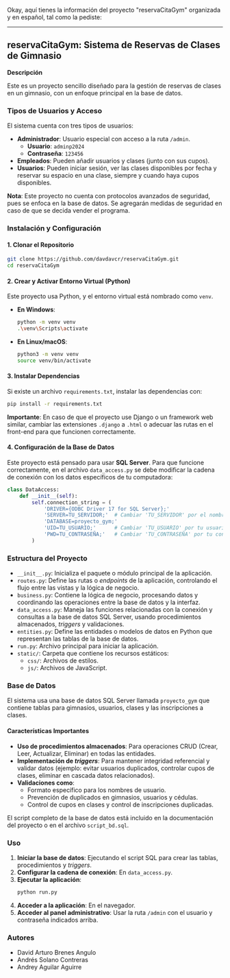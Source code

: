 Okay, aquí tienes la información del proyecto "reservaCitaGym" organizada y en español, tal como la pediste:

-----

## reservaCitaGym: Sistema de Reservas de Clases de Gimnasio

**Descripción**

Este es un proyecto sencillo diseñado para la gestión de reservas de clases en un gimnasio, con un enfoque principal en la base de datos.

### Tipos de Usuarios y Acceso

El sistema cuenta con tres tipos de usuarios:

  * **Administrador**: Usuario especial con acceso a la ruta `/admin`.
      * **Usuario**: `adminp2024`
      * **Contraseña**: `123456`
  * **Empleados**: Pueden añadir usuarios y clases (junto con sus cupos).
  * **Usuarios**: Pueden iniciar sesión, ver las clases disponibles por fecha y reservar su espacio en una clase, siempre y cuando haya cupos disponibles.

**Nota**: Este proyecto no cuenta con protocolos avanzados de seguridad, pues se enfoca en la base de datos. Se agregarán medidas de seguridad en caso de que se decida vender el programa.

### Instalación y Configuración

#### 1\. Clonar el Repositorio

```bash
git clone https://github.com/davdavcr/reservaCitaGym.git
cd reservaCitaGym
```

#### 2\. Crear y Activar Entorno Virtual (Python)

Este proyecto usa Python, y el entorno virtual está nombrado como `venv`.

  * **En Windows**:
    ```bash
    python -m venv venv
    .\venv\Scripts\activate
    ```
  * **En Linux/macOS**:
    ```bash
    python3 -m venv venv
    source venv/bin/activate
    ```

#### 3\. Instalar Dependencias

Si existe un archivo `requirements.txt`, instalar las dependencias con:

```bash
pip install -r requirements.txt
```

**Importante**: En caso de que el proyecto use Django o un framework web similar, cambiar las extensiones `.django` a `.html` o adecuar las rutas en el front-end para que funcionen correctamente.

#### 4\. Configuración de la Base de Datos

Este proyecto está pensado para usar **SQL Server**. Para que funcione correctamente, en el archivo `data_access.py` se debe modificar la cadena de conexión con los datos específicos de tu computadora:

```python
class DataAccess:
    def __init__(self):
        self.connection_string = (
            'DRIVER={ODBC Driver 17 for SQL Server};'
            'SERVER=TU_SERVIDOR;'  # Cambiar 'TU_SERVIDOR' por el nombre o IP de tu servidor SQL
            'DATABASE=proyecto_gym;'
            'UID=TU_USUARIO;'      # Cambiar 'TU_USUARIO' por tu usuario de SQL Server
            'PWD=TU_CONTRASEÑA;'   # Cambiar 'TU_CONTRASEÑA' por tu contraseña de SQL Server
        )
```

### Estructura del Proyecto

  * `__init__.py`: Inicializa el paquete o módulo principal de la aplicación.
  * `routes.py`: Define las rutas o *endpoints* de la aplicación, controlando el flujo entre las vistas y la lógica de negocio.
  * `business.py`: Contiene la lógica de negocio, procesando datos y coordinando las operaciones entre la base de datos y la interfaz.
  * `data_access.py`: Maneja las funciones relacionadas con la conexión y consultas a la base de datos SQL Server, usando procedimientos almacenados, *triggers* y validaciones.
  * `entities.py`: Define las entidades o modelos de datos en Python que representan las tablas de la base de datos.
  * `run.py`: Archivo principal para iniciar la aplicación.
  * `static/`: Carpeta que contiene los recursos estáticos:
      * `css/`: Archivos de estilos.
      * `js/`: Archivos de JavaScript.

### Base de Datos

El sistema usa una base de datos SQL Server llamada `proyecto_gym` que contiene tablas para gimnasios, usuarios, clases y las inscripciones a clases.

#### Características Importantes

  * **Uso de procedimientos almacenados**: Para operaciones CRUD (Crear, Leer, Actualizar, Eliminar) en todas las entidades.
  * **Implementación de *triggers***: Para mantener integridad referencial y validar datos (ejemplo: evitar usuarios duplicados, controlar cupos de clases, eliminar en cascada datos relacionados).
  * **Validaciones como**:
      * Formato específico para los nombres de usuario.
      * Prevención de duplicados en gimnasios, usuarios y cédulas.
      * Control de cupos en clases y control de inscripciones duplicadas.

El script completo de la base de datos está incluido en la documentación del proyecto o en el archivo `script_bd.sql`.

### Uso

1.  **Iniciar la base de datos**: Ejecutando el script SQL para crear las tablas, procedimientos y *triggers*.
2.  **Configurar la cadena de conexión**: En `data_access.py`.
3.  **Ejecutar la aplicación**:
    ```bash
    python run.py
    ```
4.  **Acceder a la aplicación**: En el navegador.
5.  **Acceder al panel administrativo**: Usar la ruta `/admin` con el usuario y contraseña indicados arriba.

### Autores

  * David Arturo Brenes Angulo
  * Andrés Solano Contreras
  * Andrey Aguilar Aguirre
